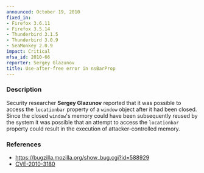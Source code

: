```yaml
---
announced: October 19, 2010
fixed_in:
- Firefox 3.6.11
- Firefox 3.5.14
- Thunderbird 3.1.5
- Thunderbird 3.0.9
- SeaMonkey 2.0.9
impact: Critical
mfsa_id: 2010-66
reporter: Sergey Glazunov
title: Use-after-free error in nsBarProp
---
```


<h3>Description</h3>

<p>Security researcher <strong>Sergey Glazunov</strong> reported that
it was possible to access the <code>locationbar</code> property of
a <code>window</code> object after it had been closed.  Since the
closed <code>window</code>'s memory could have been subsequently
reused by the system it was possible that an attempt to access
the <code>locationbar</code> property could result in the execution of
attacker-controlled memory.</p>

<h3>References</h3>

<ul>
  <li><a href="https://bugzilla.mozilla.org/show_bug.cgi?id=588929">https://bugzilla.mozilla.org/show_bug.cgi?id=588929</a></li>
  <li><a class="ex-ref" href="http://cve.mitre.org/cgi-bin/cvename.cgi?name=CVE-2010-3180">CVE-2010-3180</a></li>
</ul>




